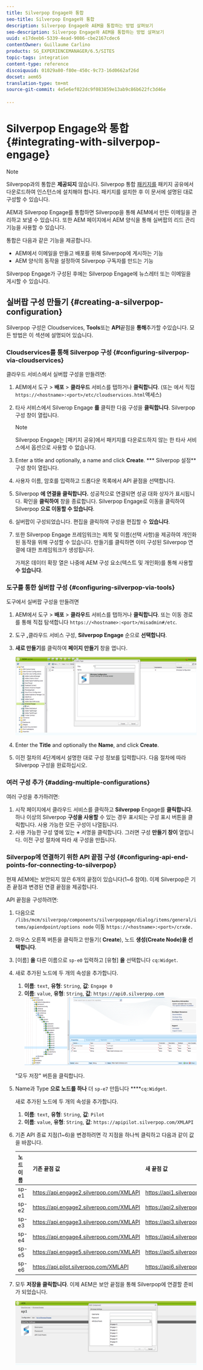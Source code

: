 ```yaml
---
title: Silverpop Engage와 통합
seo-title: Silverpop Engage와 통합
description: Silverpop Engage와 AEM을 통합하는 방법 살펴보기
seo-description: Silverpop Engage와 AEM을 통합하는 방법 살펴보기
uuid: e17deeb6-5339-4ead-9086-cbe2167cdec6
contentOwner: Guillaume Carlino
products: SG_EXPERIENCEMANAGER/6.5/SITES
topic-tags: integration
content-type: reference
discoiquuid: 01029a80-f80e-450c-9c73-16d0662af26d
docset: aem65
translation-type: tm+mt
source-git-commit: 4e5e6ef022dc9f083859e13ab9c86b622fc3d46e

---
```



# Silverpop Engage와 통합{#integrating-with-silverpop-engage}

>[!NOTE]
>
>Silverpop과의 통합은 **제공되지** 않습니다. Silverpop 통합 [패키지를](https://www.adobeaemcloud.com/content/marketplace/marketplaceProxy.html?packagePath=/content/companies/public/adobe/packages/aem620/product/cq-mcm-integrations-silverpop-content) 패키지 공유에서 다운로드하여 인스턴스에 설치해야 합니다. 패키지를 설치한 후 이 문서에 설명된 대로 구성할 수 있습니다.

AEM과 Silverpop Engage를 통합하면 Silverpop을 통해 AEM에서 만든 이메일을 관리하고 보낼 수 있습니다. 또한 AEM 페이지에서 AEM 양식을 통해 실버팝의 리드 관리 기능을 사용할 수 있습니다.

통합은 다음과 같은 기능을 제공합니다.

* AEM에서 이메일을 만들고 배포를 위해 Silverpop에 게시하는 기능
* AEM 양식의 동작을 설정하여 Silverpop 구독자를 만드는 기능

Silverpop Engage가 구성된 후에는 Silverpop Engage에 뉴스레터 또는 이메일을 게시할 수 있습니다.

## 실버팝 구성 만들기 {#creating-a-silverpop-configuration}

Silverpop 구성은 Cloudservices, **Tools**&#x200B;또는 **API**&#x200B;끝점을 **통해**&#x200B;추가할 수있습니다. 모든 방법은 이 섹션에 설명되어 있습니다.

### Cloudservices를 통해 Silverpop 구성 {#configuring-silverpop-via-cloudservices}

클라우드 서비스에서 실버팝 구성을 만들려면:

1. AEM에서 도구 > **배포** > **클라우드** 서비스를 탭하거나 **클릭합니다**. (또는 에서 직접 `https://<hostname>:<port>/etc/cloudservices.html`액세스)
1. 타사 서비스에서 Silverop Engage **를** 클릭한 다음 구성을 **클릭합니다**. Silverpop 구성 창이 열립니다.

   >[!NOTE]
   >
   >Silverpop Engage는 [패키지 공유]에서 패키지를 다운로드하지 않는 한 타사 서비스에서 옵션으로 사용할 수 없습니다.

1. Enter a title and optionally, a name and click **Create**. *** Silverpop 설정** 구성 창이 열립니다.
1. 사용자 이름, 암호를 입력하고 드롭다운 목록에서 API 끝점을 선택합니다.
1. Silverpop **에 연결을 클릭합니다.** 성공적으로 연결되면 성공 대화 상자가 표시됩니다. 확인을 **클릭하여** 창을 종료합니다. Silverpop Engage로 이동을 클릭하여 Silverpop **으로 이동할 수 있습니다**.
1. 실버팝이 구성되었습니다. 편집을 클릭하여 구성을 편집할 수 **있습니다**.
1. 또한 Silverpop Engage 프레임워크는 제목 및 이름(선택 사항)을 제공하여 개인화된 동작을 위해 구성할 수 있습니다. 만들기를 클릭하면 이미 구성된 Silverpop 연결에 대한 프레임워크가 생성됩니다.

   가져온 데이터 확장 열은 나중에 AEM 구성 요소(텍스트 및 개인화)를 통해 사용할 **수 있습니다**.

### 도구를 통한 실버팝 구성 {#configuring-silverpop-via-tools}

도구에서 실버팝 구성을 만들려면

1. AEM에서 도구 > **배포** > **클라우드** 서비스를 탭하거나 **클릭합니다**. 또는 이동 경로를 통해 직접 탐색합니다 `https://<hostname>:<port>/misadmin#/etc`.
1. 도구 **,**&#x200B;클라우드 서비스 구성, **Silverpop Engage** 순으로 **선택합니다**.
1. **새로 만들기**&#x200B;를 클릭하여 **페이지 만들기** 창을 엽니다.

   ![chlimage_1-6](assets/chlimage_1-6.jpeg)

1. Enter the **Title** and optionally the **Name**, and click **Create**.
1. 이전 절차의 4단계에서 설명한 대로 구성 정보를 입력합니다. 다음 절차에 따라 Silverpop 구성을 완료하십시오.

### 여러 구성 추가 {#adding-multiple-configurations}

여러 구성을 추가하려면:

1. 시작 페이지에서 클라우드 서비스를 클릭하고 **Silverpop** Engage를 **클릭합니다**. 하나 이상의 Silverpop **구성을 사용할** 수 있는 경우 표시되는 구성 표시 버튼을 클릭합니다. 사용 가능한 모든 구성이 나열됩니다.
1. 사용 가능한 구성 옆에 있는 **+** 서명을 클릭합니다. 그러면 구성 **만들기 창이** 열립니다. 이전 구성 절차에 따라 새 구성을 만듭니다.

### Silverpop에 연결하기 위한 API 끝점 구성 {#configuring-api-end-points-for-connecting-to-silverpop}

현재 AEM에는 보안되지 않은 6개의 끝점이 있습니다(1~6 참여). 이제 Silverpop은 기존 끝점과 변경된 연결 끝점을 제공합니다.

API 끝점을 구성하려면:

1. 다음으로 `/libs/mcm/silverpop/components/silverpoppage/dialog/items/general/items/apiendpoint/options node` 이동 `https://<hostname>:<port>/crxde.`
1. 마우스 오른쪽 버튼을 클릭하고 만들기( **Create**), 노드 **생성(Create Node)을 선택합니다**.
1. [이름] **을** 다른 이름으로 `sp-e0` 입력하고 [유형] **을** 선택합니다 `cq:Widget`.
1. 새로 추가된 노드에 두 개의 속성을 추가합니다.

   1. **이름**: `text`, **유형**: `String`, **값**: `Engage 0`
   1. **이름**: `value`, **유형**: `String`, **값**: `https://api0.silverpop.com`
   ![chlimage_1-42](assets/chlimage_1-42.png)

   &quot;모두 저장&quot; 버튼을 클릭합니다.

1. Name과 Type **으로 노드를 하나** 더 `sp-e7` 만듭니다 ****`cq:Widget`.

   새로 추가된 노드에 두 개의 속성을 추가합니다.

   1. **이름**: `text`, **유형**: `String`, **값**: `Pilot`
   1. **이름**: `value`, **유형**: `String`, **값**: `https://apipilot.silverpop.com/XMLAPI`

1. 기존 API 종료 지점(1~6)을 변경하려면 각 지점을 하나씩 클릭하고 다음과 같이 값을 바꿉니다.

   | **노드 이름** | **기존 끝점 값** | **새 끝점 값** |
   |---|---|---|
   | sp-e1 | https://api.engage2.silverpop.com/XMLAPI | https://api1.silverpop.com |
   | sp-e2 | https://api.engage2.silverpop.com/XMLAPI | https://api2.silverpop.com |
   | sp-e3 | https://api.engage3.silverpop.com/XMLAPI | https://api3.silverpop.com |
   | sp-e4 | https://api.engage4.silverpop.com/XMLAPI | https://api4.silverpop.com |
   | sp-e5 | https://api.engage5.silverpop.com/XMLAPI | https://api5.silverpop.com |
   | sp-e6 | https://api.pilot.silverpop.com/XMLAPI | https://api6.silverpop.com |

1. 모두 **저장을 클릭합니다**. 이제 AEM은 보안 끝점을 통해 Silverpop에 연결할 준비가 되었습니다.

   ![chlimage_1-7](assets/chlimage_1-7.jpeg)

